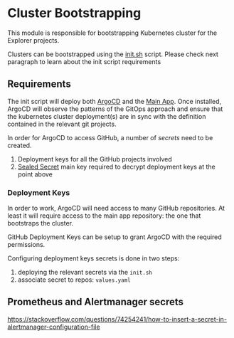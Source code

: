 # Cluster Bootstrapping

This module is responsible for bootstrapping Kubernetes cluster for the Explorer projects.

Clusters can be bootstrapped using the [init.sh](init.sh) script. Please check next paragraph to learn about the 
init script requirements

## Requirements

The init script will deploy both [ArgoCD](https://argo-cd.readthedocs.io/en/stable/) and the [Main App](https://argo-cd.readthedocs.io/en/stable/operator-manual/cluster-bootstrapping/).
Once installed, ArgoCD will observe the patterns of the GitOps approach and ensure that the kubernetes cluster deployment(s) are in sync
with the definition contained in the relevant git projects.

In order for ArgoCD to access GitHub, a number of _secrets_ need to be created.
1. Deployment keys for all the GitHub projects involved
2. [Sealed Secret](https://github.com/bitnami-labs/sealed-secrets) main key required to decrypt deployment keys at the point above

### Deployment Keys

In order to work, ArgoCD will need access to many GitHub repositories. At least it will require access to the main app repository: the one
that bootstraps the cluster.

GitHub Deployment Keys can be setup to grant ArgoCD with the required permissions.

Configuring deployment keys secrets is done in two steps:
1. deploying the relevant secrets via the `init.sh`
2. associate secret to repos: `values.yaml`

## Prometheus and Alertmanager secrets

https://stackoverflow.com/questions/74254241/how-to-insert-a-secret-in-alertmanager-configuration-file

